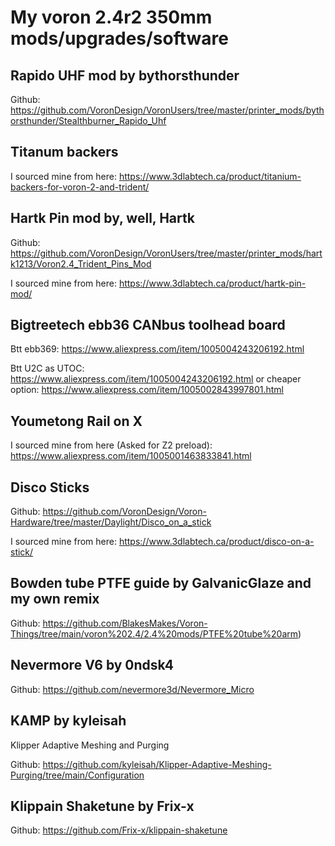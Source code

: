 
# My voron 2.4r2 350mm mods/upgrades/software


## Rapido UHF mod by bythorsthunder

Github: https://github.com/VoronDesign/VoronUsers/tree/master/printer_mods/bythorsthunder/Stealthburner_Rapido_Uhf



## Titanum backers

I sourced mine from here: https://www.3dlabtech.ca/product/titanium-backers-for-voron-2-and-trident/



## Hartk Pin mod by, well, Hartk

Github: https://github.com/VoronDesign/VoronUsers/tree/master/printer_mods/hartk1213/Voron2.4_Trident_Pins_Mod

I sourced mine from here: https://www.3dlabtech.ca/product/hartk-pin-mod/



## Bigtreetech ebb36 CANbus toolhead board

Btt ebb369: https://www.aliexpress.com/item/1005004243206192.html

Btt U2C as UTOC: https://www.aliexpress.com/item/1005004243206192.html
or cheaper option: https://www.aliexpress.com/item/1005002843997801.html



## Youmetong Rail on X

I sourced mine from here (Asked for Z2 preload): https://www.aliexpress.com/item/1005001463833841.html



## Disco Sticks

Github: https://github.com/VoronDesign/Voron-Hardware/tree/master/Daylight/Disco_on_a_stick

I sourced mine from here: https://www.3dlabtech.ca/product/disco-on-a-stick/



## Bowden tube PTFE guide by GalvanicGlaze and my own remix

Github: https://github.com/BlakesMakes/Voron-Things/tree/main/voron%202.4/2.4%20mods/PTFE%20tube%20arm)



## Nevermore V6 by 0ndsk4

Github: https://github.com/nevermore3d/Nevermore_Micro


## KAMP by kyleisah

Klipper Adaptive Meshing and Purging

Github: https://github.com/kyleisah/Klipper-Adaptive-Meshing-Purging/tree/main/Configuration


## Klippain Shaketune by Frix-x

Github: https://github.com/Frix-x/klippain-shaketune
